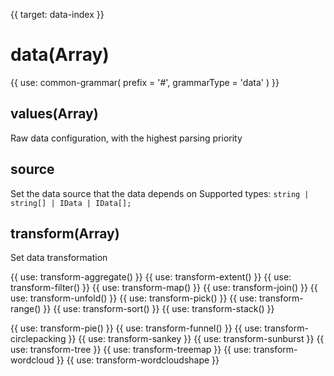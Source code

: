 {{ target: data-index }}

# data(Array)

<!-- Syntax element data, DataSpec -->

{{ use: common-grammar(
    prefix = '#',
    grammarType = 'data'
) }}

## values(Array)

Raw data configuration, with the highest parsing priority

## source

Set the data source that the data depends on
Supported types: `string | string[] | IData | IData[];`

## transform(Array)

Set data transformation

{{ use: transform-aggregate() }}
{{ use: transform-extent() }}
{{ use: transform-filter() }}
{{ use: transform-map() }}
{{ use: transform-join() }}
{{ use: transform-unfold() }}
{{ use: transform-pick() }}
{{ use: transform-range() }}
{{ use: transform-sort() }}
{{ use: transform-stack() }}

{{ use: transform-pie() }}
{{ use: transform-funnel() }}
{{ use: transform-circlepacking }}
{{ use: transform-sankey }}
{{ use: transform-sunburst }}
{{ use: transform-tree }}
{{ use: transform-treemap }}
{{ use: transform-wordcloud }}
{{ use: transform-wordcloudshape }}